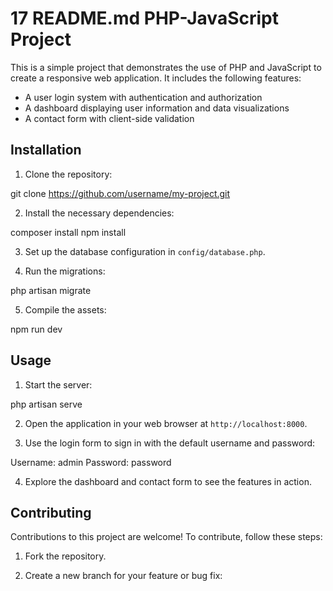 # 17 README.md PHP-JavaScript Project

This is a simple project that demonstrates the use of PHP and JavaScript to create a responsive web application. It includes the following features:

- A user login system with authentication and authorization
- A dashboard displaying user information and data visualizations
- A contact form with client-side validation

## Installation

1. Clone the repository:

git clone https://github.com/username/my-project.git


2. Install the necessary dependencies:

composer install
npm install


3. Set up the database configuration in `config/database.php`.

4. Run the migrations:

php artisan migrate


5. Compile the assets:

npm run dev


## Usage

1. Start the server:

php artisan serve


2. Open the application in your web browser at `http://localhost:8000`.

3. Use the login form to sign in with the default username and password:

Username: admin
Password: password


4. Explore the dashboard and contact form to see the features in action.

## Contributing

Contributions to this project are welcome! To contribute, follow these steps:

1. Fork the repository.

2. Create a new branch for your feature or bug fix:



